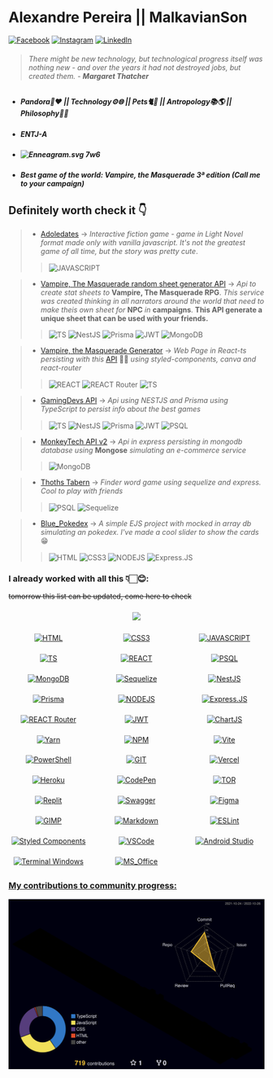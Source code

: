 # Alexandre Pereira || MalkavianSon

[![Facebook](https://img.shields.io/badge/Facebook-1877F2?style=for-the-badge&logo=facebook&logoColor=white)](https://www.facebook.com/MalkavianSon)
[![Instagram](https://img.shields.io/badge/Instagram-E4405F?style=for-the-badge&logo=instagram&logoColor=white)](https://www.instagram.com/aleehbest)
[![LinkedIn](https://img.shields.io/badge/linkedin-%230077B5.svg?style=for-the-badge&logo=linkedin&logoColor=white)](https://br.linkedin.com/in/alexandrespneto)

> ###### _There might be new technology, but technological progress itself was nothing new - and over the years it had not destroyed jobs, but created them._ - __Margaret Thatcher__

##

- ##### Pandora👶❤️️ || Technology⚙️🌐 || Pets🐈🐾 || Antropology📚🌎 || Philosophy🧠🧩️
- ##### ENTJ-A
- ##### <img src="https://upload.wikimedia.org/wikipedia/commons/5/51/Enneagram.png" alt="Enneagram.svg" height="25" width="30"> 7w6
- ##### Best game of the world: Vampire, the Masquerade 3ª edition (Call me to your campaign)

## Definitely worth check it 👇

> - [Adoledates](https://github.com/Malkavianson/Blue_Modulos/blob/6b3ff4628865668d129a1c1ae7a2ddef761900a4/Modulo_1/Projetos/Modulo_1_Projeto_3.js) -> _Interactive fiction game - game in Light Novel format made only with vanilla javascript. It's not the greatest game of all time, but the story was pretty cute_.
>>  <img align="center" alt="JAVASCRIPT" src="https://img.shields.io/badge/javascript-%23323330.svg?style=for-the-badge&logo=javascript&logoColor=%23F7DF1E&style=plastic" />

> - [Vampire, The Masquerade random sheet generator API](https://github.com/Malkavianson/npcgene) -> _Api to create stat sheets to_ __Vampire, The Masquerade RPG__. _This service was created thinking in all narrators around the world that need to make theis own sheet for_ __NPC__ _in_ __campaigns__. __This API generate a unique sheet that can be used with your friends.__
>>  <img align="center" alt="TS" src="https://img.shields.io/badge/typescript-%23007ACC.svg?style=for-the-badge&logo=typescript&logoColor=white&style=plastic"/> <img align="center" alt="NestJS" src="https://img.shields.io/badge/nestjs-%23E0234E.svg?style=for-the-badge&logo=nestjs&logoColor=white&style=plastic" /> <img align="center" alt="Prisma" src="https://img.shields.io/badge/Prisma-3982CE?style=for-the-badge&logo=Prisma&logoColor=white&style=plastic" /> <img align="center" alt="JWT" src="https://img.shields.io/badge/JWT-black?style=for-the-badge&logo=JSON%20web%20tokens&color=51a151&style=plastic" /> <img align="center" alt="MongoDB" src="https://img.shields.io/badge/MongoDB-%234ea94b.svg?style=for-the-badge&logo=mongodb&logoColor=white&style=plastic" /> 

> - [Vampire, the Masquerade Generator](https://github.com/Malkavianson/vampiregenerator) -> _Web Page in React-ts persisting with this_ [API](http://vtmgenerator.herokuapp.com/) ☝🏻 _using styled-components, canva and react-router_
>>  <img align="center" alt="REACT" src="https://img.shields.io/badge/react-%2320232a.svg?style=for-the-badge&logo=react&logoColor=%2361DAFB&color=919191&style=plastic" /> <img align="center" alt="REACT Router" src="https://img.shields.io/badge/React_Router-CA4245?style=for-the-badge&logo=react-router&logoColor=white&style=plastic" />  <img align="center" alt="TS" src="https://img.shields.io/badge/typescript-%23007ACC.svg?style=for-the-badge&logo=typescript&logoColor=white&style=plastic"/>

> - [GamingDevs API](https://github.com/Malkavianson/gamingdevsApi) -> _Api using NESTJS and Prisma using TypeScript to persist info about the best games_
>>  <img align="center" alt="TS" src="https://img.shields.io/badge/typescript-%23007ACC.svg?style=for-the-badge&logo=typescript&logoColor=white&style=plastic"/> <img align="center" alt="NestJS" src="https://img.shields.io/badge/nestjs-%23E0234E.svg?style=for-the-badge&logo=nestjs&logoColor=white&style=plastic" /> <img align="center" alt="Prisma" src="https://img.shields.io/badge/Prisma-3982CE?style=for-the-badge&logo=Prisma&logoColor=white&style=plastic" /> <img align="center" alt="JWT" src="https://img.shields.io/badge/JWT-black?style=for-the-badge&logo=JSON%20web%20tokens&color=51a151&style=plastic" />  <img align="center" alt="PSQL" src="https://img.shields.io/badge/postgres-%23316192.svg?style=for-the-badge&logo=postgresql&logoColor=white&style=plastic" /> 

> - [MonkeyTech API v2](https://github.com/Malkavianson/API_MonkeyTech_v2) -> _Api in express persisting in mongodb database using_ __Mongose__ _simulating an e-commerce service_
>>  <img align="center" alt="MongoDB" src="https://img.shields.io/badge/MongoDB-%234ea94b.svg?style=for-the-badge&logo=mongodb&logoColor=white&style=plastic" />

> - [Thoths Tabern](https://github.com/Malkavianson/ThothsTabern) -> _Finder word game using sequelize and express. Cool to play with friends_
>>  <img align="center" alt="PSQL" src="https://img.shields.io/badge/postgres-%23316192.svg?style=for-the-badge&logo=postgresql&logoColor=white&style=plastic" /> <img align="center" alt="Sequelize" src="https://img.shields.io/badge/Sequelize-52B0E7?style=for-the-badge&logo=Sequelize&logoColor=white&style=plastic" />

> - [Blue_Pokedex](https://github.com/Malkavianson/Blue_pokedex) -> _A simple EJS project with mocked in array db simulating an pokedex. I've made a cool slider to show the cards_ 😁
>>  <img align="center" alt="HTML" src="https://img.shields.io/badge/html5-%23E34F26.svg?style=for-the-badge&logo=html5&logoColor=white&style=plastic" /> <img align="center" alt="CSS3" src="https://img.shields.io/badge/css3-%231572B6.svg?style=for-the-badge&logo=css3&logoColor=white&style=plastic" /> <img align="center" alt="NODEJS" src="https://img.shields.io/badge/node.js-6DA55F?style=for-the-badge&logo=node.js&logoColor=white&style=plastic" /> <img align="center" alt="Express.JS" src="https://img.shields.io/badge/express.js-%23404d59.svg?style=for-the-badge&logo=express&logoColor=%2361DAFB&style=plastic" />




### I already worked with all this 👇🏻😊:
~~tomorrow this list can be updated, come here to check~~

###
<div style="width: inherit; display: flex; justify-content: space-evenly">
 <a href="https://github.com/Malkavianson">
 <img height="180em" src="https://github-readme-stats.vercel.app/api/top-langs/?username=Malkavianson&layout=compact&theme=jolly&cache_seconds=2000&langs_count=6"/>
</div>

###

<div style="display: grid; grid-template-columns: repeat(3, 1fr); grid-column-gap: 1rem; grid-row-gap: 0.5rem; justify-items: center;">
  <img align="center" alt="HTML" src="https://img.shields.io/badge/html5-%23E34F26.svg?style=for-the-badge&logo=html5&logoColor=white" />
  <img align="center" alt="CSS3" src="https://img.shields.io/badge/css3-%231572B6.svg?style=for-the-badge&logo=css3&logoColor=white" />
  <img align="center" alt="JAVASCRIPT" src="https://img.shields.io/badge/javascript-%23323330.svg?style=for-the-badge&logo=javascript&logoColor=%23F7DF1E" />
</div>

###

<div style="display: grid; grid-template-columns: repeat(3, 1fr); grid-column-gap: 1rem; grid-row-gap: 0.5rem; justify-items: center;">
  <img align="center" alt="TS" src="https://img.shields.io/badge/typescript-%23007ACC.svg?style=for-the-badge&logo=typescript&logoColor=white"/>
  <img align="center" alt="REACT" src="https://img.shields.io/badge/react-%2320232a.svg?style=for-the-badge&logo=react&logoColor=%2361DAFB&color=919191" />
  <!-- <img align="center" alt="Kotlin" src="https://img.shields.io/badge/kotlin-%230095D5.svg?style=for-the-badge&logo=kotlin&logoColor=white"/> -->
  <!-- <img align="center" alt="PHP" src="https://img.shields.io/badge/php-%23777BB4.svg?style=for-the-badge&logo=php&logoColor=white"/> -->
  <img align="center" alt="PSQL" src="https://img.shields.io/badge/postgres-%23316192.svg?style=for-the-badge&logo=postgresql&logoColor=white" />
</div>

###

<div style="display: grid; grid-template-columns: repeat(3, 1fr); grid-column-gap: 1rem; grid-row-gap: 0.5rem; justify-items: center;">
  <img align="center" alt="MongoDB" src="https://img.shields.io/badge/MongoDB-%234ea94b.svg?style=for-the-badge&logo=mongodb&logoColor=white" />
  <img align="center" alt="Sequelize" src="https://img.shields.io/badge/Sequelize-52B0E7?style=for-the-badge&logo=Sequelize&logoColor=white" />
  <img align="center" alt="NestJS" src="https://img.shields.io/badge/nestjs-%23E0234E.svg?style=for-the-badge&logo=nestjs&logoColor=white" />
</div>

###

<div style="display: grid; grid-template-columns: repeat(3, 1fr); grid-column-gap: 1rem; grid-row-gap: 0.5rem; justify-items: center;">
  <img align="center" alt="Prisma" src="https://img.shields.io/badge/Prisma-3982CE?style=for-the-badge&logo=Prisma&logoColor=white" />
  <img align="center" alt="NODEJS" src="https://img.shields.io/badge/node.js-6DA55F?style=for-the-badge&logo=node.js&logoColor=white" />
  <img align="center" alt="Express.JS" src="https://img.shields.io/badge/express.js-%23404d59.svg?style=for-the-badge&logo=express&logoColor=%2361DAFB" />
</div>

###

<div style="display: grid; grid-template-columns: repeat(3, 1fr); grid-column-gap: 1rem; grid-row-gap: 0.5rem; justify-items: center;">
  <img align="center" alt="REACT Router" src="https://img.shields.io/badge/React_Router-CA4245?style=for-the-badge&logo=react-router&logoColor=white" />
  <img align="center" alt="JWT" src="https://img.shields.io/badge/JWT-black?style=for-the-badge&logo=JSON%20web%20tokens&color=51a151" />
  <img align="center" alt="ChartJS" src="https://img.shields.io/badge/chart.js-F5788D.svg?style=for-the-badge&logo=chart.js&logoColor=white" />
</div>

###

<div style="display: grid; grid-template-columns: repeat(3, 1fr); grid-column-gap: 1rem; grid-row-gap: 0.5rem; justify-items: center;">
  <img align="center" alt="Yarn" src="https://img.shields.io/badge/yarn-%232C8EBB.svg?style=for-the-badge&logo=yarn&logoColor=white" />
  <img align="center" alt="NPM" src="https://img.shields.io/badge/NPM-%23000000.svg?style=for-the-badge&logo=npm&logoColor=white&color=717171" />
  <img align="center" alt="Vite" src="https://img.shields.io/badge/vite-%23646CFF.svg?style=for-the-badge&logo=vite&logoColor=white" />
</div>

###

<div style="display: grid; grid-template-columns: repeat(3, 1fr); grid-column-gap: 1rem; grid-row-gap: 0.5rem; justify-items: center;">
  <img align="center" alt="PowerShell" src="https://img.shields.io/badge/PowerShell-%235391FE.svg?style=for-the-badge&logo=powershell&logoColor=white" />
  <img align="center" alt="GIT" src="https://img.shields.io/badge/git-%23F05033.svg?style=for-the-badge&logo=git&logoColor=white" />
  <img align="center" alt="Vercel" src="https://img.shields.io/badge/vercel-%23000000.svg?style=for-the-badge&logo=vercel&logoColor=white" />  
</div>

###

<div style="display: grid; grid-template-columns: repeat(3, 1fr); grid-column-gap: 1rem; grid-row-gap: 0.5rem; justify-items: center;">
  <img align="center" alt="Heroku" src="https://img.shields.io/badge/heroku-%23430098.svg?style=for-the-badge&logo=heroku&logoColor=white" />  
  <!-- <img align="center" alt="WordPress" src="https://img.shields.io/badge/WordPress-%23117AC9.svg?style=for-the-badge&logo=WordPress&logoColor=white" />   -->
  <img align="center" alt="CodePen" src="https://img.shields.io/badge/Codepen-000000?style=for-the-badge&logo=codepen&logoColor=white" />  
  <img align="center" alt="TOR" src="https://img.shields.io/badge/tor-%237E4798.svg?style=for-the-badge&logo=tor-project&logoColor=white" />  
</div>

###

<div style="display: grid; grid-template-columns: repeat(3, 1fr); grid-column-gap: 1rem; grid-row-gap: 0.5rem; justify-items: center;">
  <img align="center" alt="Replit" src="https://img.shields.io/badge/Replit-DD1200?style=for-the-badge&logo=Replit&logoColor=white" />  
  <img align="center" alt="Swagger" src="https://img.shields.io/badge/-Swagger-%23Clojure?style=for-the-badge&logo=swagger&logoColor=white" />  
  <img align="center" alt="Figma" src="https://img.shields.io/badge/figma-%23F24E1E.svg?style=for-the-badge&logo=figma&logoColor=white" />  
</div>

###

<div style="display: grid; grid-template-columns: repeat(3, 1fr); grid-column-gap: 1rem; grid-row-gap: 0.5rem; justify-items: center;">
  <img align="center" alt="GIMP" src="https://img.shields.io/badge/Gimp-657D8B?style=for-the-badge&logo=gimp&logoColor=FFFFFF" />  
  <img align="center" alt="Markdown" src="https://img.shields.io/badge/markdown-%23000000.svg?style=for-the-badge&logo=markdown&logoColor=white" />
  <img align="center" alt="ESLint" src="https://img.shields.io/badge/ESLint-4B3263?style=for-the-badge&logo=eslint&logoColor=white" />
</div>

###

<div style="display: grid; grid-template-columns: repeat(3, 1fr); grid-column-gap: 1rem; grid-row-gap: 0.5rem; justify-items: center;">
  <img align="center" alt="Styled Components" src="https://img.shields.io/badge/styled--components-DB7093?style=for-the-badge&logo=styled-components&logoColor=white" />
  <img align="center" alt="VSCode" src="https://img.shields.io/badge/Visual_Studio_Code-0078D4?style=for-the-badge&logo=visual%20studio%20code&logoColor=white" />  
  <img align="center" alt="Android Studio" src="https://img.shields.io/badge/Android%20Studio-3DDC84.svg?style=for-the-badge&logo=android-studio&logoColor=white" />  
</div>

###

<div style="display: grid; grid-template-columns: repeat(3, 1fr); grid-column-gap: 1rem; grid-row-gap: 0.5rem; justify-items: center;">
  <img align="center" alt="Terminal Windows" src="https://img.shields.io/badge/Windows%20Terminalt-%234D4D4D.svg?style=for-the-badge&logo=windows-terminal&logoColor=white" />
  <img align="center" alt="MS_Office" src="https://img.shields.io/badge/Microsoft_Office-D83B01?style=for-the-badge&logo=microsoft-office&logoColor=white" />  
</div>

##

### My contributions to community progress:
![](./profile-3d-contrib/profile-night-rainbow.svg)
